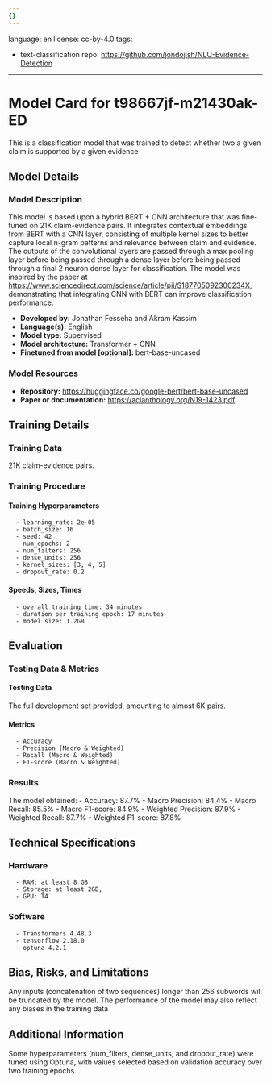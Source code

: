 ```yaml
---
{}
---
```

language: en
license: cc-by-4.0
tags:
- text-classification
repo: https://github.com/jondojish/NLU-Evidence-Detection

---

# Model Card for t98667jf-m21430ak-ED

<!-- Provide a quick summary of what the model is/does. -->

This is a classification model that was trained to
      detect whether two a given claim is supported by a given evidence


## Model Details

### Model Description

<!-- Provide a longer summary of what this model is. -->

This model is based upon a hybrid BERT + CNN architecture that was fine-tuned
      on 21K claim-evidence pairs. It integrates contextual embeddings from BERT with a CNN layer, consisting
      of multiple kernel sizes to better capture local n-gram patterns and relevance between claim and evidence.
      The outputs of the convolutional layers are passed through a max pooling layer before being passed through
      a dense layer before being passed through a final 2 neuron dense layer for classification.
      The model was inspired by the paper at https://www.sciencedirect.com/science/article/pii/S187705092300234X,
      demonstrating that integrating CNN with BERT can improve classification performance.

- **Developed by:** Jonathan Fesseha and Akram Kassim
- **Language(s):** English
- **Model type:** Supervised
- **Model architecture:** Transformer + CNN
- **Finetuned from model [optional]:** bert-base-uncased

### Model Resources

<!-- Provide links where applicable. -->

- **Repository:** https://huggingface.co/google-bert/bert-base-uncased
- **Paper or documentation:** https://aclanthology.org/N19-1423.pdf

## Training Details

### Training Data

<!-- This is a short stub of information on the training data that was used, and documentation related to data pre-processing or additional filtering (if applicable). -->

21K claim-evidence pairs.

### Training Procedure

<!-- This relates heavily to the Technical Specifications. Content here should link to that section when it is relevant to the training procedure. -->

#### Training Hyperparameters

<!-- This is a summary of the values of hyperparameters used in training the model. -->


      - learning_rate: 2e-05
      - batch_size: 16
      - seed: 42
      - num_epochs: 2
      - num_filters: 256
      - dense_units: 256
      - kernel_sizes: [3, 4, 5]
      - dropout_rate: 0.2

#### Speeds, Sizes, Times

<!-- This section provides information about how roughly how long it takes to train the model and the size of the resulting model. -->


      - overall training time: 34 minutes
      - duration per training epoch: 17 minutes
      - model size: 1.2GB

## Evaluation

<!-- This section describes the evaluation protocols and provides the results. -->

### Testing Data & Metrics

#### Testing Data

<!-- This should describe any evaluation data used (e.g., the development/validation set provided). -->

The full development set provided, amounting to almost 6K pairs.

#### Metrics

<!-- These are the evaluation metrics being used. -->


      - Accuracy
      - Precision (Macro & Weighted)
      - Recall (Macro & Weighted)
      - F1-score (Macro & Weighted)

### Results

The model obtained:
      - Accuracy: 87.7%
      - Macro Precision: 84.4%
      - Macro Recall: 85.5%
      - Macro F1-score: 84.9%
      - Weighted Precision: 87.9%
      - Weighted Recall: 87.7%
      - Weighted F1-score: 87.8%
      

## Technical Specifications

### Hardware


      - RAM: at least 8 GB
      - Storage: at least 2GB,
      - GPU: T4

### Software


      - Transformers 4.48.3
      - tensorflow 2.18.0
      - optuna 4.2.1

## Bias, Risks, and Limitations

<!-- This section is meant to convey both technical and sociotechnical limitations. -->

Any inputs (concatenation of two sequences) longer than
      256 subwords will be truncated by the model. The performance of the model may also reflect any biases in the training data

## Additional Information

<!-- Any other information that would be useful for other people to know. -->

Some hyperparameters (num_filters, dense_units, and dropout_rate) were tuned using Optuna, with values selected based
      on validation accuracy over two training epochs.
